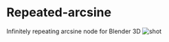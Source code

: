 # Repeated-arcsine
Infinitely repeating arcsine node for Blender 3D
![shot](https://user-images.githubusercontent.com/43353678/124456085-fa588100-dd92-11eb-9edb-e6658981d7aa.PNG)
